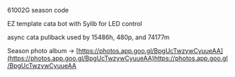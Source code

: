 61002G season code

EZ template cata bot with Sylib for LED control

async cata pullback used by 15486h, 480p, and 74177m

Season photo album -> [https://photos.app.goo.gl/BpgUcTwzywCyuueAA](https://photos.app.goo.gl/BpgUcTwzywCyuueAA)https://photos.app.goo.gl/BpgUcTwzywCyuueAA
